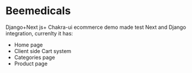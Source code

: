 # Beemedicals
Django+Next js+ Chakra-ui ecommerce demo made test Next and Django integration, currenlty it has:
* Home page 
* Client side Cart system
* Categories page
* Product page
